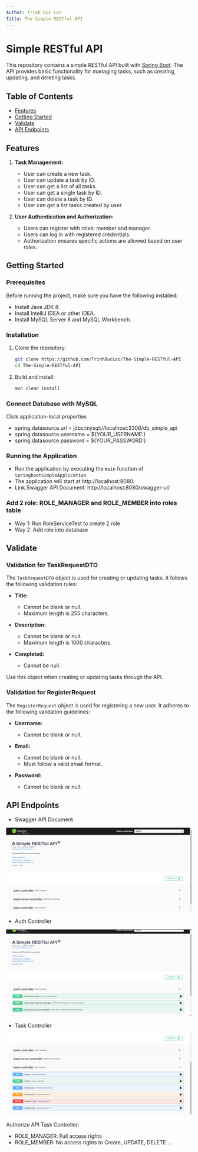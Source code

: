 ```yaml
---
Author: Trinh Duc Loc
Title: The Simple RESTful API
---
```


# Simple RESTful API

This repository contains a simple RESTful API built with [Spring Boot](https://spring.io/projects/spring-boot). The API provides basic functionality for managing tasks, such as creating, updating, and deleting tasks.

## Table of Contents
- [Features](#features)
- [Getting Started](#getting-started)
- [Validate](#Validate)
- [API Endpoints](#api-endpoints)


## Features

1. **Task Management:**
    - User can create a new task.
    - User can update a task by ID.
    - User can get a list of all tasks.
    - User can get a single task by ID.
    - User can delete a task by ID.
    - User can get a list tasks created by user.

2. **User Authentication and Authorization:**
    - Users can register with roles: member and manager.
    - Users can log in with registered credentials.
    - Authorization ensures specific actions are allowed based on user roles.

## Getting Started

### Prerequisites

Before running the project, make sure you have the following installed:

- Install Java JDK 8.
- Install IntelliJ IDEA or other IDEA.
- Install MySQL Server 8 and MySQL Workbench.

### Installation

1. Clone the repository:

    ```bash
    git clone https://github.com/TrinhDucLoc/The-Simple-RESTful-API
    cd The-Simple-RESTful-API
    ```

2. Build and install:

    ```bash
    mvn clean install
    ```

### Connect Database with MySQL
Click application-local.properties
- spring.datasource.url = jdbc:mysql://localhost:3306/db_simple_api
- spring.datasource.username = ${YOUR_USERNAME:}
- spring.datasource.password = ${YOUR_PASSWORD:}

### Running the Application

- Run the application by executing the `main` function of `SpringbootSimpleApplication`.
- The application will start at http://localhost:8080.
- Link Swagger API Document: http://localhost:8080/swagger-ui/

### Add 2 role: ROLE_MANAGER and ROLE_MEMBER into roles table
- Way 1: Run RoleServiceTest to create 2 role
- Way 2: Add role into database


## Validate
### Validation for TaskRequestDTO

The `TaskRequestDTO` object is used for creating or updating tasks. It follows the following validation rules:

- **Title:**
   - Cannot be blank or null.
   - Maximum length is 255 characters.

- **Description:**
   - Cannot be blank or null.
   - Maximum length is 1000 characters.

- **Completed:**
   - Cannot be null.

Use this object when creating or updating tasks through the API.

### Validation for RegisterRequest

The `RegisterRequest` object is used for registering a new user. It adheres to the following validation guidelines:

- **Username:**
   - Cannot be blank or null.

- **Email:**
   - Cannot be blank or null.
   - Must follow a valid email format.

- **Password:**
   - Cannot be blank or null.

## API Endpoints
- Swagger API Document
  
![Swagger API Document](https://raw.githubusercontent.com/TrinhDucLoc/The-Simple-RESTful-API/main/image/SimpleAPI_001.png)

- Auth Controller

![Auth Controller](https://raw.githubusercontent.com/TrinhDucLoc/The-Simple-RESTful-API/main/image/SimpleAPI_002.png)

- Task Controller

![Task Controller](https://raw.githubusercontent.com/TrinhDucLoc/The-Simple-RESTful-API/main/image/SimpleAPI_003.png)

Authorize API Task Controller:
- ROLE_MANAGER: Full access rights
- ROLE_MEMBER: No access rights to Create, UPDATE, DELETE
...
